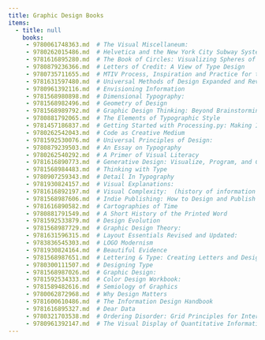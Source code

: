 ```yaml
---
title: Graphic Design Books
items:
  - title: null
    books:
     - 9780061748363.md  # The Visual Miscellaneum:
     - 9780262015486.md  # Helvetica and the New York City Subway System
     - 9781616895280.md  # The Book of Circles: Visualizing Spheres of Knowledge: (with over 300 beautiful circular artworks, infographics and illustrations from across history)
     - 9780879236366.md  # Letters of Credit: A View of Type Design
     - 9780735711655.md  # MTIV Process, Inspiration and Practice for the New Media Designer
     - 9781631597480.md  # Universal Methods of Design Expanded and Revised:
     - 9780961392116.md  # Envisioning Information
     - 9781568980898.md  # Dimensional Typography:
     - 9781568982496.md  # Geometry of Design
     - 9781568989792.md  # Graphic Design Thinking: Beyond Brainstorming (renowned designer Ellen Lupton provides new techniques for creative thinking about design process with examples and case studies)
     - 9780881792065.md  # The Elements of Typographic Style
     - 9781457186837.md  # Getting Started with Processing.py: Making Interactive Graphics with Processing's Python Mode (Make:)
     - 9780262542043.md  # Code as Creative Medium
     - 9781592530076.md  # Universal Principles of Design:
     - 9780879239503.md  # An Essay on Typography
     - 9780262540292.md  # A Primer of Visual Literacy
     - 9781616890773.md  # Generative Design: Visualize, Program, and Create with Processing
     - 9781568984483.md  # Thinking with Type
     - 9780907259343.md  # Detail In Typography
     - 9781930824157.md  # Visual Explanations:
     - 9781616892197.md  # Visual Complexity:  (history of information and data visualization and guide to today's innovative applications)
     - 9781568987606.md  # Indie Publishing: How to Design and Publish Your Own Book
     - 9781616890582.md  # Cartographies of Time
     - 9780881791549.md  # A Short History of the Printed Word
     - 9781592533879.md  # Design Evolution
     - 9781568987729.md  # Graphic Design Theory:
     - 9781631596315.md  # Layout Essentials Revised and Updated:
     - 9783836545303.md  # LOGO Modernism
     - 9781930824164.md  # Beautiful Evidence
     - 9781568987651.md  # Lettering & Type: Creating Letters and Designing Typefaces
     - 9780300111507.md  # Designing Type
     - 9781568987026.md  # Graphic Design:
     - 9781592534333.md  # Color Design Workbook:
     - 9781589482616.md  # Semiology of Graphics
     - 9780062872968.md  # Why Design Matters
     - 9781600610486.md  # The Information Design Handbook
     - 9781616895327.md  # Dear Data
     - 9780321703538.md  # Ordering Disorder: Grid Principles for Interaction Design
     - 9780961392147.md  # The Visual Display of Quantitative Information
---
```


